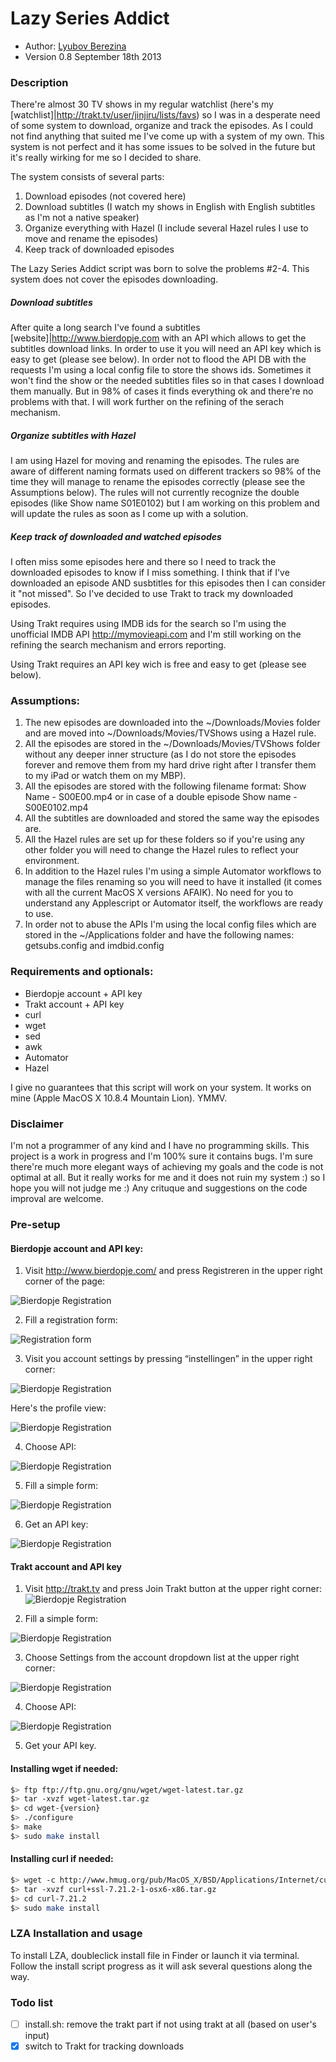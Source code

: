 Lazy Series Addict
===========

* Author: [Lyubov Berezina](http://allthatbuzz.com/)
* Version 0.8 September 18th 2013

### Description

There're almost 30 TV shows in my regular watchlist (here's my [watchlist]|http://trakt.tv/user/jinjiru/lists/favs) so I was in a desperate need of some system to download, organize and track the episodes. As I could not find anything that suited me I've come up with a system of my own. This system is not perfect and it has some issues to be solved in the future but it's really wirking for me so I decided to share.

The system consists of several parts:

1. Download episodes (not covered here)
2. Download subtitles (I watch my shows in English with English subtitles as I'm not a native speaker)
3. Organize everything with Hazel (I include several Hazel rules I use to move and rename the episodes)
4. Keep track of downloaded episodes

The Lazy Series Addict script was born to solve the problems #2-4. This system does not cover the episodes downloading.

##### Download subtitles

After quite a long search I've found a subtitles [website]|http://www.bierdopje.com with an API which allows to get the subtitles download links. In order to use it you will need an API key which is easy to get (please see below). In order not to flood the API DB with the requests I'm using a local config file to store the shows ids. Sometimes it won't find the show or the needed subtitles files so in that cases I download them manually. But in 98% of cases it finds everything ok and there're no problems with that. I will work further on the refining of the serach mechanism.

##### Organize subtitles with Hazel
I am using Hazel for moving and renaming the episodes. The rules are aware of different naming formats used on different trackers so 98% of the time they will manage to rename the episodes correctly (please see the Assumptions below). The rules will not currently recognize the double episodes (like Show name S01E0102) but I am working on this problem and will update the rules as soon as I come up with a solution.

##### Keep track of downloaded and watched episodes

I often miss some episodes here and there so I need to track the downloaded episodes to know if I miss something. I think  that if I've downloaded an episode AND susbtitles for this episodes then I can consider it "not missed". So I've decided to use Trakt to track my downloaded episodes. 

Using Trakt requires using IMDB ids for the search so I'm using the unofficial IMDB API http://mymovieapi.com and I'm still working on the refining the search mechanism and errors reporting.

Using Trakt requires an API key wich is free and easy to get (please see below).

### Assumptions:
1. The new episodes are downloaded into the ~/Downloads/Movies folder and are moved into ~/Downloads/Movies/TVShows using a  Hazel rule.
2. All the episodes are stored in the ~/Downloads/Movies/TVShows folder without any deeper inner structure (as I do not store the episodes forever and remove them from my hard drive right after I transfer them to my iPad or watch them on my MBP).
3. All the episodes are stored with the following filename format: Show Name - S00E00.mp4 or in case of a double episode Show name - S00E0102.mp4
4. All the subtitles are downloaded and stored the same way the episodes are.
5. All the Hazel rules are set up for these folders so if you're using any other folder you will need to change the Hazel rules to reflect your environment.
6. In addition to the Hazel rules I'm using a simple Automator workflows to manage the files renaming so you will need to have it installed (it comes with all the current MacOS X versions AFAIK). No need for you to understand any Applescript or Automator itself, the workflows are ready to use. 
7. In order not to abuse the APIs I'm using the local config files which are stored in the ~/Applications folder and have the following names: getsubs.config and imdbid.config

### Requirements and optionals: 
* Bierdopje account + API key
* Trakt account + API key
* curl
* wget
* sed
* awk
* Automator
* Hazel

I give no guarantees that this script will work on your system. It works on mine (Apple MacOS X 10.8.4 Mountain Lion). YMMV.

### Disclaimer
I'm not a programmer of any kind and I have no programming skills. This project is a work in progress and I'm 100% sure it contains bugs. I'm sure there're much more elegant ways of achieving my goals and the code is not optimal at all. But it really works for me and it does not ruin my system :) so I hope you will not judge me :) Any crituque and suggestions on the code improval are welcome.

### Pre-setup

#### Bierdopje account and API key:

1. Visit http://www.bierdopje.com/ and press Registreren in the upper right corner of the page:

![Bierdopje Registration](http://farm2.static.flickr.com/1098/5128232682_efbdc4022b.jpg)

2. Fill a registration form:

![Registration form](http://farm2.static.flickr.com/1351/5128232638_dfa6b27a57.jpg)

3. Visit you account settings by pressing “instellingen” in the upper right corner:

![Bierdopje Registration](http://farm2.static.flickr.com/1115/5128232278_a48fdb26ba.jpg)

Here's the profile view:

![Bierdopje Registration](http://farm5.static.flickr.com/4052/5128232356_9a5c85256a.jpg)

4. Choose API:

![Bierdopje Registration](http://farm2.static.flickr.com/1106/5127627909_c39824101c_m.jpg)

5. Fill a simple form:

![Bierdopje Registration](http://farm5.static.flickr.com/4071/5127627951_028a039a3b.jpg)

6. Get an API key:

![Bierdopje Registration](http://farm2.static.flickr.com/1088/5127689407_02fcb98aca.jpg)


#### Trakt account and API key

1. Visit http://trakt.tv and press Join Trakt button at the upper right corner:
![Bierdopje Registration](http://farm4.staticflickr.com/3824/9797462873_1216cc782a_o.png)

2. Fill a simple form:

![Bierdopje Registration](http://farm4.staticflickr.com/3714/9797383005_64a379cf45_o.png)

3. Choose Settings from the account dropdown list at the upper right corner:

![Bierdopje Registration](http://farm6.staticflickr.com/5524/9797461973_04fa8bcedc_o.png)

4. Choose API:

![Bierdopje Registration](http://farm8.staticflickr.com/7430/9797396914_708aeee1b4_o.png)

5. Get your API key.

#### Installing wget if needed:

```sh
$> ftp ftр://ftp.gnu.org/gnu/wget/wget-latest.tar.gz 
$> tar -xvzf wget-latest.tar.gz
$> cd wget-{version}
$> ./configure
$> make
$> sudo make install
```


#### Installing curl if needed:

```sh
$> wget -с httр://www.hmug.org/pub/MacOS_X/BSD/Applications/Internet/curl/curl+ssl-7.21.2-1-osx6-x86.tar.gz
$> tar -xvzf curl+ssl-7.21.2-1-osx6-x86.tar.gz
$> cd curl-7.21.2
$> sudo make install
```

### LZA Installation and usage

To install LZA, doubleclick install file in Finder or launch it via terminal. Follow the install script progress as it will ask several questions along the way.

### Todo list

- [ ] install.sh: remove the trakt part if not using trakt at all (based on user's input)
- [x] switch to Trakt for tracking downloads
